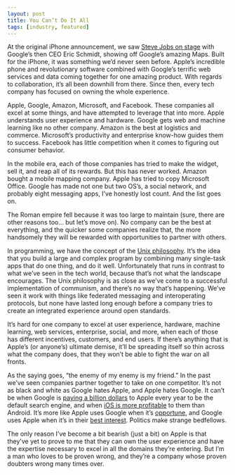 ```yaml
---
layout: post
title: You Can’t Do It All
tags: [industry, featured]
---
```


At the original iPhone announcement, we saw [Steve Jobs on stage](https://www.youtube.com/watch?v=bd6dQmN-mPw) with Google’s then CEO Eric Schmidt, showing off Google’s amazing Maps. Built for the iPhone, it was something we’d never seen before. Apple’s incredible phone and revolutionary software combined with Google’s terrific web services and data coming together for one amazing product. With regards to collaboration, it’s all been downhill from there. Since then, every tech company has focused on owning the whole experience.

Apple, Google, Amazon, Microsoft, and Facebook. These companies all excel at some things, and have attempted to leverage that into more. Apple understands user experience and hardware. Google gets web and machine learning like no other company. Amazon is the best at logistics and commerce. Microsoft’s productivity and enterprise know-how guides them to success. Facebook has little competition when it comes to figuring out consumer behavior.

In the mobile era, each of those companies has tried to make the widget, sell it, and reap all of its rewards. But this has never worked. Amazon bought a mobile mapping company. Apple has tried to copy Microsoft Office. Google has made not one but two OS’s, a social network, and probably eight messaging apps, I’ve honestly lost count. And the list goes on.

The Roman empire fell because it was too large to maintain (sure, there are other reasons too… but let’s move on). No company can be the best at everything, and the quicker some companies realize that, the more handsomely they will be rewarded with opportunities to partner with others.

In programming, we have the concept of the [Unix philosophy](https://en.wikipedia.org/wiki/Unix_philosophy). It’s the idea that you build a large and complex program by combining many single-task apps that do one thing, and do it well. Unfortunately that runs in contrast to what we’ve seen in the tech world, because that’s not what the landscape encourages. The Unix philosophy is as close as we’ve come to a successful implementation of communism, and there’s no way that’s happening. We’ve seen it work with things like federated messaging and interoperating protocols, but none have lasted long enough before a company tries to create an integrated experience around open standards.

It’s hard for one company to excel at user experience, hardware, machine learning, web services, enterprise, social, and more, when each of those has different incentives, customers, and end users. If there’s anything that is Apple’s (or anyone’s) ultimate demise, it’ll be spreading itself so thin across what the company does, that they won’t be able to fight the war on all fronts.

As the saying goes, “the enemy of my enemy is my friend.” In the past we’ve seen companies partner together to take on one competitor. It’s not as black and white as Google hates Apple, and Apple hates Google. It can’t be when Google is [paying a billion dollars](https://www.bloomberg.com/news/articles/2016-01-22/google-paid-apple-1-billion-to-keep-search-bar-on-iphone) to Apple every year to be the default search engine, and when [iOS is more profitable](http://www.itworldcanada.com/article/why-ios-makes-more-money-for-google-than-android-does/46151) to them than Android. It’s more like Apple uses Google when it’s [opportune](https://play.google.com/store/apps/details?id=com.apple.android.music&hl=en), and Google uses Apple when it’s in their [best interest](https://itunes.apple.com/us/app/gboard-search.-gifs.-emojis/id1091700242?mt=8). Politics make strange bedfellows.

The only reason I’ve become a bit bearish (just a bit) on Apple is that they’ve yet to prove to me that they can own the user experience and have the expertise necessary to excel in all the domains they’re entering. But I’m a man who loves to be proven wrong, and they’re a company whose proven doubters wrong many times over.